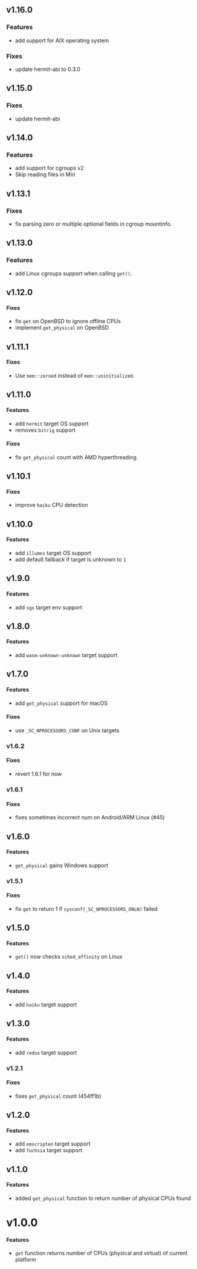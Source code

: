 ## v1.16.0

### Features

- add support for AIX operating system

### Fixes

- update hermit-abi to 0.3.0

## v1.15.0

### Fixes

- update hermit-abi

## v1.14.0

### Features

- add support for cgroups v2
- Skip reading files in Miri

## v1.13.1

### Fixes

- fix parsing zero or multiple optional fields in cgroup mountinfo.

## v1.13.0

### Features

- add Linux cgroups support when calling `get()`.

## v1.12.0

#### Fixes

- fix `get` on OpenBSD to ignore offline CPUs
- implement `get_physical` on OpenBSD

## v1.11.1

#### Fixes

- Use `mem::zeroed` instead of `mem::uninitialized`.

## v1.11.0

#### Features

- add `hermit` target OS support
- removes `bitrig` support

#### Fixes

- fix `get_physical` count with AMD hyperthreading.

## v1.10.1

#### Fixes

- improve `haiku` CPU detection

## v1.10.0

#### Features

- add `illumos` target OS support
- add default fallback if target is unknown to `1`

## v1.9.0

#### Features

- add `sgx` target env support

## v1.8.0

#### Features

- add `wasm-unknown-unknown` target support

## v1.7.0

#### Features

- add `get_physical` support for macOS

#### Fixes

- use `_SC_NPROCESSORS_CONF` on Unix targets

### v1.6.2

#### Fixes

- revert 1.6.1 for now

### v1.6.1

#### Fixes

- fixes sometimes incorrect num on Android/ARM Linux (#45)

## v1.6.0

#### Features

- `get_physical` gains Windows support

### v1.5.1

#### Fixes

- fix `get` to return 1 if `sysconf(_SC_NPROCESSORS_ONLN)` failed

## v1.5.0

#### Features

- `get()` now checks `sched_affinity` on Linux

## v1.4.0

#### Features

- add `haiku` target support

## v1.3.0

#### Features

- add `redox` target support

### v1.2.1

#### Fixes

- fixes `get_physical` count (454ff1b)

## v1.2.0

#### Features

- add `emscripten` target support
- add `fuchsia` target support

## v1.1.0

#### Features

- added `get_physical` function to return number of physical CPUs found

# v1.0.0

#### Features

- `get` function returns number of CPUs (physical and virtual) of current platform
